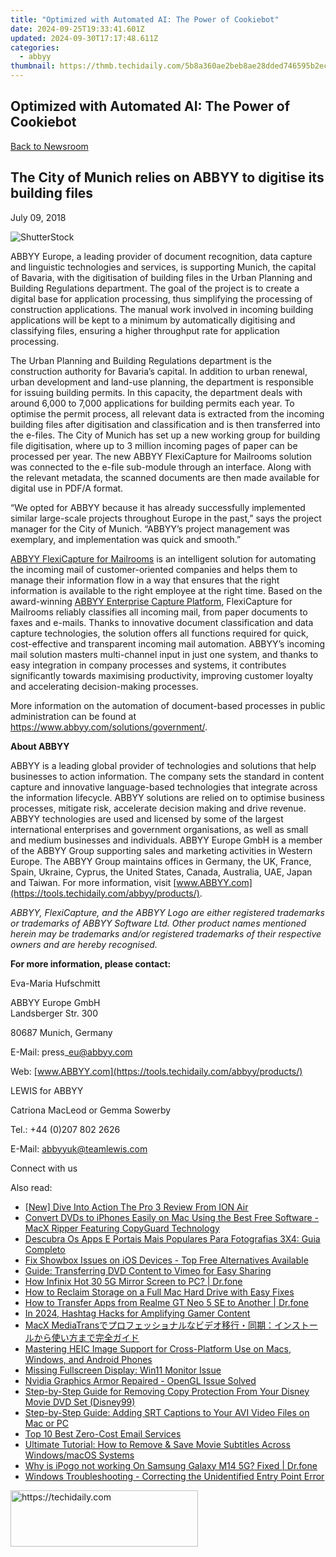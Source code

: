```yaml
---
title: "Optimized with Automated AI: The Power of Cookiebot"
date: 2024-09-25T19:33:41.601Z
updated: 2024-09-30T17:17:48.611Z
categories:
  - abbyy
thumbnail: https://thmb.techidaily.com/5b8a360ae2beb8ae28dded746595b2ec0252b7304ad9ab12b451e3ff69d2619e.jpg
---
```


## Optimized with Automated AI: The Power of Cookiebot

[Back to Newsroom](https://tools.techidaily.com/abbyy/products/)

## The City of Munich relies on ABBYY to digitise its building files

July 09, 2018

![ShutterStock](https://content.abbyy.com/-/media/project/abbyy/abbyy/branchtemplates/shutterstock_1272462163_1296-x-729.jpg?h=729&iar=0&w=1296)

ABBYY Europe, a leading provider of document recognition, data capture and linguistic technologies and services, is supporting Munich, the capital of Bavaria, with the digitisation of building files in the Urban Planning and Building Regulations department. The goal of the project is to create a digital base for application processing, thus simplifying the processing of construction applications. The manual work involved in incoming building applications will be kept to a minimum by automatically digitising and classifying files, ensuring a higher throughput rate for application processing.

The Urban Planning and Building Regulations department is the construction authority for Bavaria’s capital. In addition to urban renewal, urban development and land-use planning, the department is responsible for issuing building permits. In this capacity, the department deals with around 6,000 to 7,000 applications for building permits each year. To optimise the permit process, all relevant data is extracted from the incoming building files after digitisation and classification and is then transferred into the e-files. The City of Munich has set up a new working group for building file digitisation, where up to 3 million incoming pages of paper can be processed per year. The new ABBYY FlexiCapture for Mailrooms solution was connected to the e-file sub-module through an interface. Along with the relevant metadata, the scanned documents are then made available for digital use in PDF/A format.

“We opted for ABBYY because it has already successfully implemented similar large-scale projects throughout Europe in the past,” says the project manager for the City of Munich. “ABBYY’s project management was exemplary, and implementation was quick and smooth.”

[ABBYY FlexiCapture for Mailrooms](https://tools.techidaily.com/abbyy/products/) is an intelligent solution for automating the incoming mail of customer-oriented companies and helps them to manage their information flow in a way that ensures that the right information is available to the right employee at the right time. Based on the award-winning [ABBYY Enterprise Capture Platform](https://tools.techidaily.com/abbyy/products/), FlexiCapture for Mailrooms reliably classifies all incoming mail, from paper documents to faxes and e-mails. Thanks to innovative document classification and data capture technologies, the solution offers all functions required for quick, cost-effective and transparent incoming mail automation. ABBYY’s incoming mail solution masters multi-channel input in just one system, and thanks to easy integration in company processes and systems, it contributes significantly towards maximising productivity, improving customer loyalty and accelerating decision-making processes.

More information on the automation of document-based processes in public administration can be found at <https://www.abbyy.com/solutions/government/>.   
  
**About ABBYY** 

ABBYY is a leading global provider of technologies and solutions that help businesses to action information. The company sets the standard in content capture and innovative language-based technologies that integrate across the information lifecycle. ABBYY solutions are relied on to optimise business processes, mitigate risk, accelerate decision making and drive revenue. ABBYY technologies are used and licensed by some of the largest international enterprises and government organisations, as well as small and medium businesses and individuals. ABBYY Europe GmbH is a member of the ABBYY Group supporting sales and marketing activities in Western Europe. The ABBYY Group maintains offices in Germany, the UK, France, Spain, Ukraine, Cyprus, the United States, Canada, Australia, UAE, Japan and Taiwan. For more information, visit [www.ABBYY.com](https://tools.techidaily.com/abbyy/products/).

_ABBYY, FlexiCapture,_ _and the ABBYY Logo_ _are either registered trademarks or trademarks of ABBYY Software Ltd. Other product names mentioned herein may be trademarks and/or registered trademarks of their respective owners and are hereby recognised._

**For more information, please contact:**

Eva-Maria Hufschmitt

ABBYY Europe GmbH   
Landsberger Str. 300

80687 Munich, Germany

E-Mail: press\_eu@abbyy.com

Web: [www.ABBYY.com](https://tools.techidaily.com/abbyy/products/)

LEWIS for ABBYY

Catriona MacLeod or Gemma Sowerby

Tel.: +44 (0)207 802 2626

E-Mail: abbyyuk@teamlewis.com

  
Connect with us

<ins class="adsbygoogle"
     style="display:block"
     data-ad-format="autorelaxed"
     data-ad-client="ca-pub-7571918770474297"
     data-ad-slot="1223367746"></ins>

<ins class="adsbygoogle"
     style="display:block"
     data-ad-client="ca-pub-7571918770474297"
     data-ad-slot="8358498916"
     data-ad-format="auto"
     data-full-width-responsive="true"></ins>

<span class="atpl-alsoreadstyle">Also read:</span>
<div><ul>
<li><a href="https://fox-access.techidaily.com/new-dive-into-action-the-pro-3-review-from-ion-air/"><u>[New] Dive Into Action The Pro 3 Review From ION Air</u></a></li>
<li><a href="https://discover-alternatives.techidaily.com/convert-dvds-to-iphones-easily-on-mac-using-the-best-free-software-macx-ripper-featuring-copyguard-technology/"><u>Convert DVDs to iPhones Easily on Mac Using the Best Free Software - MacX Ripper Featuring CopyGuard Technology</u></a></li>
<li><a href="https://tech-revival.techidaily.com/descubra-os-apps-e-portais-mais-populares-para-fotografias-3x4-guia-completo/"><u>Descubra Os Apps E Portais Mais Populares Para Fotografias 3X4: Guia Completo</u></a></li>
<li><a href="https://discover-alternatives.techidaily.com/fix-showbox-issues-on-ios-devices-top-free-alternatives-available/"><u>Fix Showbox Issues on iOS Devices - Top Free Alternatives Available</u></a></li>
<li><a href="https://discover-alternatives.techidaily.com/guide-transferring-dvd-content-to-vimeo-for-easy-sharing/"><u>Guide: Transferring DVD Content to Vimeo for Easy Sharing</u></a></li>
<li><a href="https://screen-mirror.techidaily.com/how-infinix-hot-30-5g-mirror-screen-to-pc-drfone-by-drfone-android/"><u>How Infinix Hot 30 5G Mirror Screen to PC? | Dr.fone</u></a></li>
<li><a href="https://discover-alternatives.techidaily.com/how-to-reclaim-storage-on-a-full-mac-hard-drive-with-easy-fixes/"><u>How to Reclaim Storage on a Full Mac Hard Drive with Easy Fixes</u></a></li>
<li><a href="https://blog-min.techidaily.com/how-to-transfer-apps-from-realme-gt-neo-5-se-to-another-drfone-by-drfone-transfer-from-android-transfer-from-android/"><u>How to Transfer Apps from Realme GT Neo 5 SE to Another | Dr.fone</u></a></li>
<li><a href="https://youtube-help.techidaily.com/in-2024-hashtag-hacks-for-amplifying-gamer-content/"><u>In 2024, Hashtag Hacks for Amplifying Gamer Content</u></a></li>
<li><a href="https://discover-alternatives.techidaily.com/1724766350856-macx-mediatrans/"><u>MacX MediaTransでプロフェッショナルなビデオ移行・同期：インストールから使い方まで完全ガイド</u></a></li>
<li><a href="https://discover-alternatives.techidaily.com/mastering-heic-image-support-for-cross-platform-use-on-macs-windows-and-android-phones/"><u>Mastering HEIC Image Support for Cross-Platform Use on Macs, Windows, and Android Phones</u></a></li>
<li><a href="https://graphic-issues.techidaily.com/missing-fullscreen-display-win11-monitor-issue/"><u>Missing Fullscreen Display: Win11 Monitor Issue</u></a></li>
<li><a href="https://network-issues.techidaily.com/nvidia-graphics-armor-repaired-opengl-issue-solved/"><u>Nvidia Graphics Armor Repaired - OpenGL Issue Solved</u></a></li>
<li><a href="https://discover-alternatives.techidaily.com/step-by-step-guide-for-removing-copy-protection-from-your-disney-movie-dvd-set-disney99/"><u>Step-by-Step Guide for Removing Copy Protection From Your Disney Movie DVD Set (Disney99)</u></a></li>
<li><a href="https://discover-alternatives.techidaily.com/step-by-step-guide-adding-srt-captions-to-your-avi-video-files-on-mac-or-pc/"><u>Step-by-Step Guide: Adding SRT Captions to Your AVI Video Files on Mac or PC</u></a></li>
<li><a href="https://techno-recovery.techidaily.com/top-10-best-zero-cost-email-services/"><u>Top 10 Best Zero-Cost Email Services</u></a></li>
<li><a href="https://discover-alternatives.techidaily.com/ultimate-tutorial-how-to-remove-and-save-movie-subtitles-across-windowsmacos-systems/"><u>Ultimate Tutorial: How to Remove & Save Movie Subtitles Across Windows/macOS Systems</u></a></li>
<li><a href="https://change-location.techidaily.com/why-is-ipogo-not-working-on-samsung-galaxy-m14-5g-fixed-drfone-by-drfone-virtual-android/"><u>Why is iPogo not working On Samsung Galaxy M14 5G? Fixed | Dr.fone</u></a></li>
<li><a href="https://win-howtos.techidaily.com/windows-troubleshooting-correcting-the-unidentified-entry-point-error/"><u>Windows Troubleshooting - Correcting the Unidentified Entry Point Error</u></a></li>
</ul></div>

<!-- affiliate ads begin -->
<a href="https://aligracehair.sjv.io/c/5597632/2027176/19272" target="_top" id="2027176">
  <img src="//a.impactradius-go.com/display-ad/19272-2027176" border="0" alt="https://techidaily.com" width="300" height="90"/>
</a>
<img height="0" width="0" src="https://aligracehair.sjv.io/i/5597632/2027176/19272" style="position:absolute;visibility:hidden;" border="0" />
<!-- affiliate ads end -->

